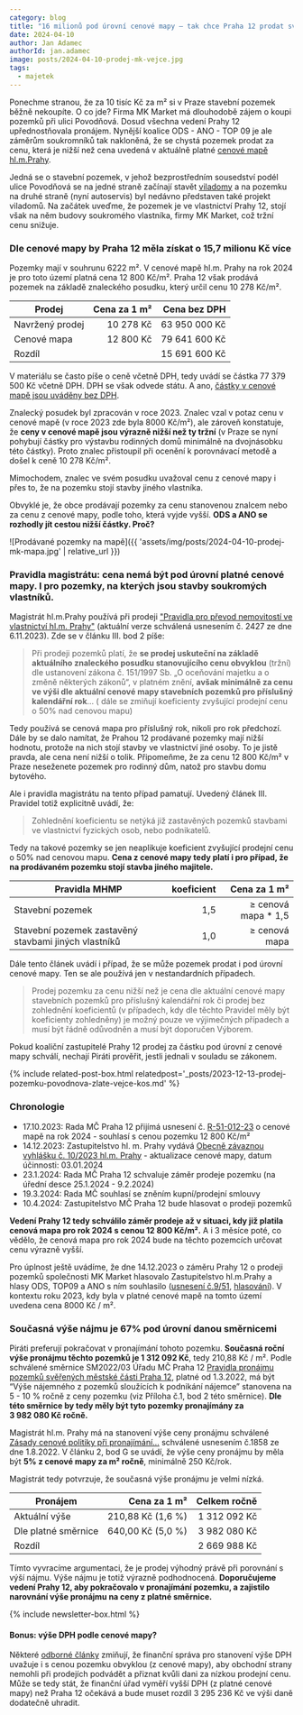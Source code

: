 ```yaml
---
category: blog
title: "16 milionů pod úrovní cenové mapy – tak chce Praha 12 prodat své zlaté vejce?"
date: 2024-04-10
author: Jan Adamec
authorId: jan.adamec
image: posts/2024-04-10-prodej-mk-vejce.jpg
tags:
  - majetek
---
```


Ponechme stranou, že za 10 tisíc Kč za m² si v Praze stavební pozemek běžně nekoupíte. O co jde? Firma MK Market má dlouhodobě zájem o koupi pozemků při ulici Povodňová. Dosud všechna vedení Prahy&nbsp;12 upřednostňovala pronájem. Nynější koalice ODS - ANO - TOP 09 je ale záměrům soukromníků tak nakloněná, že se chystá pozemek prodat za cenu, která je nižší než cena uvedená v aktuálně platné [cenové mapě hl.m.Prahy](https://app.iprpraha.cz/apl/app/cenova-mapa/).

Jedná se o stavební pozemek, v jehož bezprostředním sousedství podél ulice Povodňová se na jedné straně začínají stavět [viladomy](https://pi2.cz/vevlnach) a na pozemku na druhé straně (nyní autoservis) byl nedávno představen také projekt viladomů. Na začátek uveďme, že pozemek je ve vlastnictví Prahy 12, stojí však na něm budovy soukromého vlastníka, firmy MK Market, což tržní cenu snižuje.

### Dle cenové mapy by Praha 12 měla získat o 15,7 milionu Kč více

Pozemky mají v souhrunu 6222 m². V cenové mapě hl.m. Prahy na rok 2024 je pro toto území platná cena 12&nbsp;800 Kč/m². Praha&nbsp;12 však prodává pozemek na základě znaleckého posudku, který určil cenu 10&nbsp;278 Kč/m².

| Prodej | Cena za 1&nbsp;m² | Cena bez DPH |
|---|---:|---:|
| Navržený prodej | 10&nbsp;278&nbsp;Kč | 63&nbsp;950&nbsp;000&nbsp;Kč |
| Cenové mapa     | 12&nbsp;800&nbsp;Kč | 79&nbsp;641&nbsp;600&nbsp;Kč |
| Rozdíl          |                     | 15&nbsp;691&nbsp;600&nbsp;Kč|

V materiálu se často píše o ceně včetně DPH, tedy uvádí se částka 77 379 500 Kč včetně DPH. DPH se však odvede státu. A ano, [částky v cenové mapě jsou uváděny bez DPH](https://www.mfcr.cz/cs/kontrola-a-regulace/ocenovani-majetku/komentare-a-stanoviska/odpovedi-na-casto-kladene-otazky-k-dph-p-46265).

Znalecký posudek byl zpracován v roce 2023. Znalec vzal v potaz cenu v cenové mapě (v roce 2023 zde byla 8000&nbsp;Kč/m²), ale zároveň konstatuje, že **ceny v cenové mapě jsou výrazně nižší než ty tržní** (v Praze se nyní pohybují částky pro výstavbu rodinných domů minimálně na dvojnásobku této částky). Proto znalec přistoupil při ocenění k porovnávací metodě a došel k ceně 10&nbsp;278&nbsp;Kč/m².

Mimochodem, znalec ve svém posudku uvažoval cenu z cenové mapy i přes to, že na pozemku stojí stavby jiného vlastníka.

Obvyklé je, že obce prodávají pozemky za cenu stanovenou znalcem nebo za cenu z cenové mapy, podle toho, která vyjde vyšší. **ODS a ANO se rozhodly jít cestou nižší částky. Proč?**

![Prodávané pozemky na mapě]({{ 'assets/img/posts/2024-04-10-prodej-mk-mapa.jpg' | relative_url }})

### Pravidla magistrátu: cena nemá být pod úrovní platné cenové mapy. I pro pozemky, na kterých jsou stavby soukromých vlastníků.

Magistrát hl.m.Prahy používá při prodeji ["Pravidla pro převod nemovitostí ve vlastnictví hl.m. Prahy"](https://zastupitelstvo.praha.eu/ina/tedusndetail.aspx?par=173211014022017234224211032022017234221211029022017234221211026022017234221&id=632571) (aktuální verze schválená usnesením č. 2427 ze dne 6.11.2023). Zde se v článku III. bod 2 píše:

> Při prodeji pozemků platí, že **se prodej uskuteční na základě aktuálního znaleckého posudku stanovujícího cenu obvyklou** (tržní) dle ustanovení zákona č. 151/1997 Sb. „O oceňování majetku a o změně některých zákonů“, v platném znění, **avšak minimálně za cenu ve výši dle aktuální cenové mapy stavebních pozemků pro příslušný kalendářní rok**… ( dále se zmiňují koeficienty zvyšující prodejní cenu o 50% nad cenovou mapu)

Tedy používá se cenová mapa pro příslušný rok, nikoli pro rok předchozí. Dále by se dalo namítat, že Prahou 12 prodávané pozemky mají nižší hodnotu, protože na nich stojí stavby ve vlastnictví jiné osoby. To je jistě pravda, ale cena není nižší o tolik. Připomeňme, že za cenu 12 800 Kč/m² v Praze neseženete pozemek pro rodinný dům, natož pro stavbu domu bytového.

Ale i pravidla magistrátu na tento případ pamatují. Uvedený článek III. Pravidel totiž explicitně uvádí, že:

> Zohlednění koeficientu se netýká již zastavěných pozemků stavbami ve vlastnictví fyzických osob, nebo podnikatelů.

Tedy na takové pozemky se jen neaplikuje koeficient zvyšující prodejní cenu o 50% nad cenovou mapu. **Cena z cenové mapy tedy platí i pro případ, že na prodávaném pozemku stojí stavba jiného majitele.**

|Pravidla MHMP | koeficient | Cena za 1&nbsp;m² |
|---|---:|---:|
| Stavební pozemek | 1,5 | ≥ cenová mapa * 1,5 |
| Stavební pozemek zastavěný stavbami jiných vlastníků | 1,0 | ≥ cenová mapa |

Dále tento článek uvádí i případ, že se může pozemek prodat i pod úrovní cenové mapy. Ten se ale používá jen v nestandardních případech.

> Prodej pozemku za cenu nižší než je cena dle aktuální cenové mapy stavebních pozemků pro příslušný kalendářní rok či prodej bez zohlednění koeficientů (v případech, kdy dle těchto Pravidel měly být koeficienty zohledněny) je možný pouze ve výjimečných případech a musí být řádně odůvodněn a musí být doporučen Výborem.

Pokud koaliční zastupitelé Prahy 12 prodej za částku pod úrovní z cenové mapy schválí, nechají Piráti prověřit, jestli jednali v souladu se zákonem.

{% include related-post-box.html relatedpost='_posts/2023-12-13-prodej-pozemku-povodnova-zlate-vejce-kos.md' %}

### Chronologie

* 17.10.2023: Rada MČ Praha 12 přijímá usnesení č. [R-51-012-23](https://www.praha12.cz/assets/File.ashx?id_org=80112&id_dokumenty=100732) o cenové mapě na rok 2024 - souhlasí s cenou pozemku 12 800 Kč/m²
* 14.12.2023: Zastupitelstvo hl. m. Prahy vydává [Obecně závaznou vyhlášku č. 10/2023 hl.m. Prahy](https://www.praha.eu/jnp/cz/o_meste/vyhlasky_a_narizeni/vyhledavani_v_pravnich_predpisech/obecne_zavazna_vyhlaska_c_10_2023.html) - aktualizace cenové mapy, datum účinnosti: 03.01.2024
* 23.1.2024: Rada MČ Praha 12 schvaluje záměr prodeje pozemku (na úřední desce 25.1.2024 - 9.2.2024)
* 19.3.2024: Rada MČ souhlasí se zněním kupní/prodejní smlouvy
* 10.4.2024: Zastupitelstvo MČ Praha 12 bude hlasovat o prodeji pozemků

**Vedení Prahy 12 tedy schválilo záměr prodeje až v situaci, kdy již platila cenová mapa pro rok 2024 s cenou 12 800 Kč/m².** A i 3 měsíce poté, co vědělo, že cenová mapa pro rok 2024 bude na těchto pozemcích určovat cenu výrazně vyšší.

Pro úplnost ještě uvádíme, že dne 14.12.2023 o záměru Prahy 12 o prodeji pozemků společnosti MK Market hlasovalo Zastupitelstvo hl.m.Prahy a hlasy ODS, TOP09 a ANO s ním souhlasilo ([usnesení č.9/51](https://zastupitelstvo.praha.eu/ina/tedusndetail.aspx?par=101139198206201162152139216206201162149139213206201162150139210206201162150&id=670016), [hlasování](https://www.praha.eu/jnp/cz/o_meste/primator_a_volene_organy/zastupitelstvo/vysledky_hlasovani/index.html?periodId=36525&meeting=9&s=true&start=&votingId=61269)). V kontextu roku 2023, kdy byla v platné cenové mapě na tomto území uvedena cena 8000 Kč / m².

### Současná výše nájmu je 67% pod úrovní danou směrnicemi

Piráti preferují pokračovat v pronajímání tohoto pozemku. **Současná roční výše pronájmu těchto pozemků je 1&nbsp;312&nbsp;092&nbsp;Kč**, tedy 210,88 Kč / m². Podle schválené směrnice SM2022/03 Úřadu MČ Praha 12 [Pravidla pronájmu pozemků svěřených městské části Praha 12](https://www.praha12.cz/assets/File.ashx?id_org=80112&id_dokumenty=88414), platné od 1.3.2022, má být “Výše nájemného z pozemků sloužících k podnikání nájemce” stanovena na 5 - 10 % ročně z ceny pozemku (viz Příloha č.1, bod 2 této směrnice). **Dle této směrnice by tedy měly být tyto pozemky pronajímány za 3&nbsp;982&nbsp;080&nbsp;Kč ročně.**

Magistrát hl.m. Prahy má na stanovení výše ceny pronájmu schválené [Zásady cenové politiky při pronajímání…](https://zastupitelstvo.praha.eu/ina/tedusndetail.aspx?par=020058117125120081071058135125120081068058132125120081068058129125120081068&id=632431) schválené usnesením č.1858 ze dne 1.8.2022. V článku 2, bod G se uvádí, že výše ceny pronájmu by měla být **5% z cenové mapy za m² ročně**, minimálně 250 Kč/rok.

Magistrát tedy potvrzuje, že současná výše pronájmu je velmi nízká.

| Pronájem | Cena za 1 m² | Celkem ročně |
|---|---:|---:|
| Aktuální výše       | 210,88&nbsp;Kč (1,6&nbsp;%) | 1&nbsp;312&nbsp;092&nbsp;Kč |
| Dle platné směrnice | 640,00&nbsp;Kč (5,0&nbsp;%) | 3&nbsp;982&nbsp;080&nbsp;Kč |
| Rozdíl              |                             | 2&nbsp;669&nbsp;988&nbsp;Kč |

Tímto vyvracíme argumentaci, že je prodej výhodný právě při porovnání s výší nájmu. Výše nájmu je totiž výrazně podhodnocená. **Doporučujeme vedení Prahy 12, aby pokračovalo v pronajímání pozemku, a zajistilo narovnání výše pronájmu na ceny z platné směrnice.**

{% include newsletter-box.html %}

#### Bonus: výše DPH podle cenové mapy?

Některé [odborné články](https://frankbold.org/poradna/fungovani-obci-a-uradu/hospodareni-obce-a-kraje/dotaz/musi-obec-prodavat-pozemky-podle-cenovych-map) zmiňují, že finanční správa pro stanovení výše DPH uvažuje i s cenou pozemku obvyklou (z cenové mapy), aby obchodní strany nemohli při prodejích podvádět a přiznat kvůli dani za nízkou prodejní cenu. Může se tedy stát, že finanční úřad vyměří vyšší DPH (z platné cenové mapy) než Praha 12 očekává a bude muset rozdíl 3&nbsp;295&nbsp;236&nbsp;Kč ve výši daně dodatečně uhradit.
